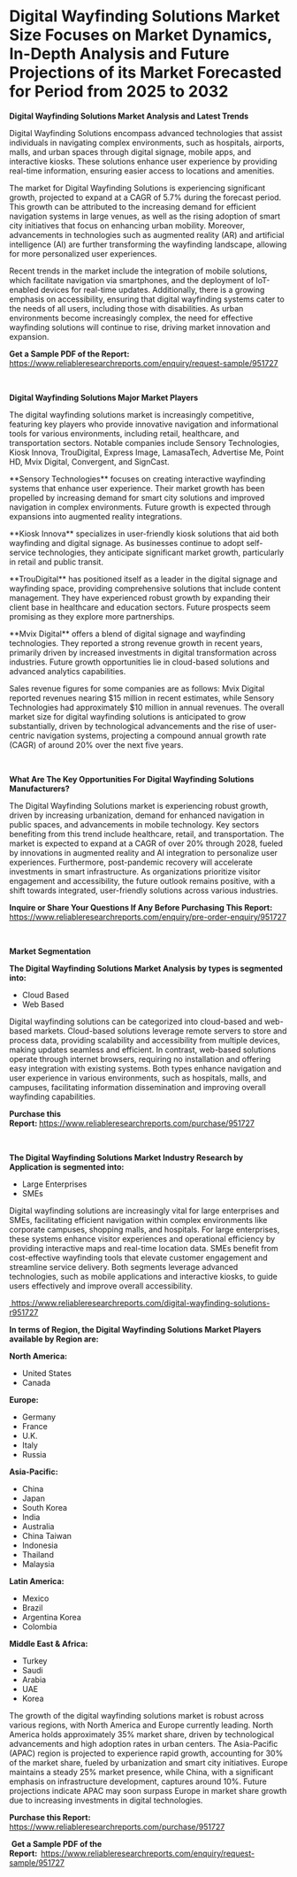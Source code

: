 <p><h1>Digital Wayfinding Solutions Market Size Focuses on Market Dynamics, In-Depth Analysis and Future Projections of its Market Forecasted for Period from 2025 to 2032</h1></p><p><strong>Digital Wayfinding Solutions Market Analysis and Latest Trends</strong></p>
<p><p>Digital Wayfinding Solutions encompass advanced technologies that assist individuals in navigating complex environments, such as hospitals, airports, malls, and urban spaces through digital signage, mobile apps, and interactive kiosks. These solutions enhance user experience by providing real-time information, ensuring easier access to locations and amenities.</p><p>The market for Digital Wayfinding Solutions is experiencing significant growth, projected to expand at a CAGR of 5.7% during the forecast period. This growth can be attributed to the increasing demand for efficient navigation systems in large venues, as well as the rising adoption of smart city initiatives that focus on enhancing urban mobility. Moreover, advancements in technologies such as augmented reality (AR) and artificial intelligence (AI) are further transforming the wayfinding landscape, allowing for more personalized user experiences.</p><p>Recent trends in the market include the integration of mobile solutions, which facilitate navigation via smartphones, and the deployment of IoT-enabled devices for real-time updates. Additionally, there is a growing emphasis on accessibility, ensuring that digital wayfinding systems cater to the needs of all users, including those with disabilities. As urban environments become increasingly complex, the need for effective wayfinding solutions will continue to rise, driving market innovation and expansion.</p></p>
<p><strong>Get a Sample PDF of the Report:&nbsp;</strong> <a href="https://www.reliableresearchreports.com/enquiry/request-sample/951727?utm_campaign=2287&utm_medium=2&utm_source=Github&utm_content=ia&utm_term=17042025&utm_id=digital-wayfinding-solutions">https://www.reliableresearchreports.com/enquiry/request-sample/951727</a></p>
<p>&nbsp;</p>
<p><strong>Digital Wayfinding Solutions Major Market Players</strong></p>
<p><p>The digital wayfinding solutions market is increasingly competitive, featuring key players who provide innovative navigation and informational tools for various environments, including retail, healthcare, and transportation sectors. Notable companies include Sensory Technologies, Kiosk Innova, TrouDigital, Express Image, LamasaTech, Advertise Me, Point HD, Mvix Digital, Convergent, and SignCast.</p><p>**Sensory Technologies** focuses on creating interactive wayfinding systems that enhance user experience. Their market growth has been propelled by increasing demand for smart city solutions and improved navigation in complex environments. Future growth is expected through expansions into augmented reality integrations.</p><p>**Kiosk Innova** specializes in user-friendly kiosk solutions that aid both wayfinding and digital signage. As businesses continue to adopt self-service technologies, they anticipate significant market growth, particularly in retail and public transit.</p><p>**TrouDigital** has positioned itself as a leader in the digital signage and wayfinding space, providing comprehensive solutions that include content management. They have experienced robust growth by expanding their client base in healthcare and education sectors. Future prospects seem promising as they explore more partnerships.</p><p>**Mvix Digital** offers a blend of digital signage and wayfinding technologies. They reported a strong revenue growth in recent years, primarily driven by increased investments in digital transformation across industries. Future growth opportunities lie in cloud-based solutions and advanced analytics capabilities.</p><p>Sales revenue figures for some companies are as follows: Mvix Digital reported revenues nearing $15 million in recent estimates, while Sensory Technologies had approximately $10 million in annual revenues. The overall market size for digital wayfinding solutions is anticipated to grow substantially, driven by technological advancements and the rise of user-centric navigation systems, projecting a compound annual growth rate (CAGR) of around 20% over the next five years.</p></p>
<p>&nbsp;</p>
<p><strong>What Are The Key Opportunities For Digital Wayfinding Solutions Manufacturers?</strong></p>
<p><p>The Digital Wayfinding Solutions market is experiencing robust growth, driven by increasing urbanization, demand for enhanced navigation in public spaces, and advancements in mobile technology. Key sectors benefiting from this trend include healthcare, retail, and transportation. The market is expected to expand at a CAGR of over 20% through 2028, fueled by innovations in augmented reality and AI integration to personalize user experiences. Furthermore, post-pandemic recovery will accelerate investments in smart infrastructure. As organizations prioritize visitor engagement and accessibility, the future outlook remains positive, with a shift towards integrated, user-friendly solutions across various industries.</p></p>
<p><strong>Inquire or Share Your Questions If Any Before Purchasing This Report:</strong> <a href="https://www.reliableresearchreports.com/enquiry/pre-order-enquiry/951727?utm_campaign=2287&utm_medium=2&utm_source=Github&utm_content=ia&utm_term=17042025&utm_id=digital-wayfinding-solutions">https://www.reliableresearchreports.com/enquiry/pre-order-enquiry/951727</a></p>
<p>&nbsp;</p>
<p><strong>Market Segmentation</strong></p>
<p><strong>The Digital Wayfinding Solutions Market Analysis by types is segmented into:</strong></p>
<p><ul><li>Cloud Based</li><li>Web Based</li></ul></p>
<p><p>Digital wayfinding solutions can be categorized into cloud-based and web-based markets. Cloud-based solutions leverage remote servers to store and process data, providing scalability and accessibility from multiple devices, making updates seamless and efficient. In contrast, web-based solutions operate through internet browsers, requiring no installation and offering easy integration with existing systems. Both types enhance navigation and user experience in various environments, such as hospitals, malls, and campuses, facilitating information dissemination and improving overall wayfinding capabilities.</p></p>
<p><strong>Purchase this Report:&nbsp;</strong><a href="https://www.reliableresearchreports.com/purchase/951727?utm_campaign=2287&utm_medium=2&utm_source=Github&utm_content=ia&utm_term=17042025&utm_id=digital-wayfinding-solutions">https://www.reliableresearchreports.com/purchase/951727</a></p>
<p>&nbsp;</p>
<p><strong>The Digital Wayfinding Solutions Market Industry Research by Application is segmented into:</strong></p>
<p><ul><li>Large Enterprises</li><li>SMEs</li></ul></p>
<p><p>Digital wayfinding solutions are increasingly vital for large enterprises and SMEs, facilitating efficient navigation within complex environments like corporate campuses, shopping malls, and hospitals. For large enterprises, these systems enhance visitor experiences and operational efficiency by providing interactive maps and real-time location data. SMEs benefit from cost-effective wayfinding tools that elevate customer engagement and streamline service delivery. Both segments leverage advanced technologies, such as mobile applications and interactive kiosks, to guide users effectively and improve overall accessibility.</p></p>
<p><a href="https://www.reliableresearchreports.com/digital-wayfinding-solutions-r951727?utm_campaign=2287&utm_medium=2&utm_source=Github&utm_content=ia&utm_term=17042025&utm_id=digital-wayfinding-solutions">&nbsp;https://www.reliableresearchreports.com/digital-wayfinding-solutions-r951727</a></p>
<p><strong>In terms of Region, the Digital Wayfinding Solutions Market Players available by Region are:</strong></p>
<p>
    <p> <strong> North America: </strong>
        <ul>
            <li>United States</li>
            <li>Canada</li>
        </ul>
        </p> 
    <p> <strong> Europe: </strong>
        <ul>
            <li>Germany</li>
            <li>France</li>
            <li>U.K.</li>
            <li>Italy</li>
            <li>Russia</li>
        </ul>
        </p> 
    <p> <strong> Asia-Pacific: </strong>
        <ul>
            <li>China</li>
            <li>Japan</li>
            <li>South Korea</li>
            <li>India</li>
            <li>Australia</li>
            <li>China Taiwan</li>
            <li>Indonesia</li>
            <li>Thailand</li>
            <li>Malaysia</li>
        </ul>
        </p> 
    <p> <strong> Latin America: </strong>
        <ul>
            <li>Mexico</li>
            <li>Brazil</li>
            <li>Argentina Korea</li>
            <li>Colombia</li>
        </ul>
        </p> 
    <p> <strong> Middle East & Africa: </strong>
        <ul>
            <li>Turkey</li>
            <li>Saudi</li>
            <li>Arabia</li>
            <li>UAE</li>
            <li>Korea</li>
        </ul>
    </p>
    </p>
<p><p>The growth of the digital wayfinding solutions market is robust across various regions, with North America and Europe currently leading. North America holds approximately 35% market share, driven by technological advancements and high adoption rates in urban centers. The Asia-Pacific (APAC) region is projected to experience rapid growth, accounting for 30% of the market share, fueled by urbanization and smart city initiatives. Europe maintains a steady 25% market presence, while China, with a significant emphasis on infrastructure development, captures around 10%. Future projections indicate APAC may soon surpass Europe in market share growth due to increasing investments in digital technologies.</p></p>
<p><strong>Purchase this Report: </strong><a href="https://www.reliableresearchreports.com/purchase/951727?utm_campaign=2287&utm_medium=2&utm_source=Github&utm_content=ia&utm_term=17042025&utm_id=digital-wayfinding-solutions">https://www.reliableresearchreports.com/purchase/951727</a></p>
<p>&nbsp;<strong>Get a Sample PDF of the Report:&nbsp;&nbsp;</strong><a href="https://www.reliableresearchreports.com/enquiry/request-sample/951727?utm_campaign=2287&utm_medium=2&utm_source=Github&utm_content=ia&utm_term=17042025&utm_id=digital-wayfinding-solutions">https://www.reliableresearchreports.com/enquiry/request-sample/951727</a></p>
<p><strong></strong></p>
<p><p></p><p></p><p></p></p>